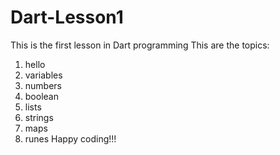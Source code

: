 # Dart-Lesson1
This is the first lesson in Dart programming
This are the topics:
1. hello
2. variables
3. numbers
4. boolean
5. lists
6. strings
7. maps
8. runes
Happy coding!!!